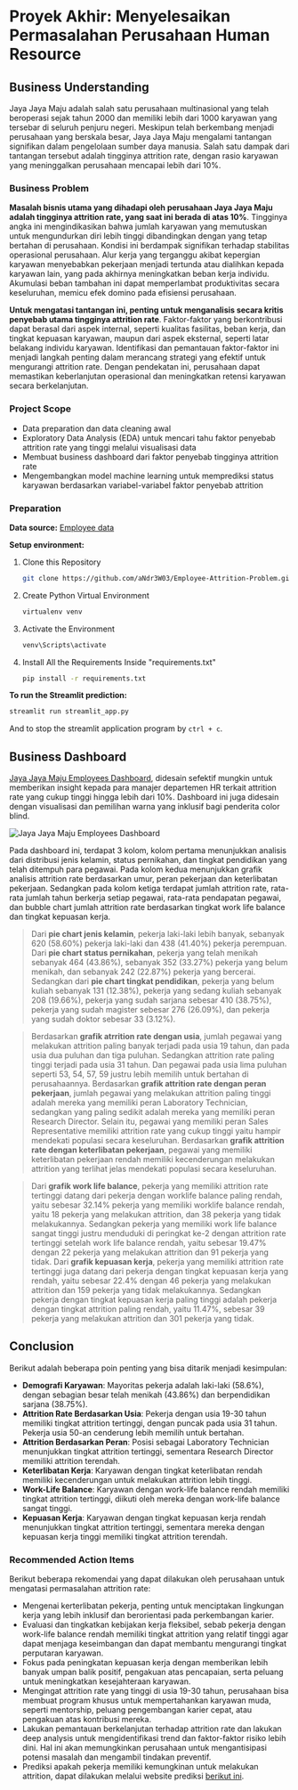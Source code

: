# Proyek Akhir: Menyelesaikan Permasalahan Perusahaan Human Resource

## Business Understanding

Jaya Jaya Maju adalah salah satu perusahaan multinasional yang telah beroperasi sejak tahun 2000 dan memiliki lebih dari 1000 karyawan yang tersebar di seluruh penjuru negeri. Meskipun telah berkembang menjadi perusahaan yang berskala besar, Jaya Jaya Maju mengalami tantangan signifikan dalam pengelolaan sumber daya manusia. Salah satu dampak dari tantangan tersebut adalah tingginya attrition rate, dengan rasio karyawan yang meninggalkan perusahaan mencapai lebih dari 10%.

### Business Problem

**Masalah bisnis utama yang dihadapi oleh perusahaan Jaya Jaya Maju adalah tingginya attrition rate, yang saat ini berada di atas 10%**. Tingginya angka ini mengindikasikan bahwa jumlah karyawan yang memutuskan untuk mengundurkan diri lebih tinggi dibandingkan dengan yang tetap bertahan di perusahaan. Kondisi ini berdampak signifikan terhadap stabilitas operasional perusahaan. Alur kerja yang terganggu akibat kepergian karyawan menyebabkan pekerjaan menjadi tertunda atau dialihkan kepada karyawan lain, yang pada akhirnya meningkatkan beban kerja individu. Akumulasi beban tambahan ini dapat memperlambat produktivitas secara keseluruhan, memicu efek domino pada efisiensi perusahaan.

**Untuk mengatasi tantangan ini, penting untuk menganalisis secara kritis penyebab utama tingginya attrition rate**. Faktor-faktor yang berkontribusi dapat berasal dari aspek internal, seperti kualitas fasilitas, beban kerja, dan tingkat kepuasan karyawan, maupun dari aspek eksternal, seperti latar belakang individu karyawan. Identifikasi dan pemantauan faktor-faktor ini menjadi langkah penting dalam merancang strategi yang efektif untuk mengurangi attrition rate. Dengan pendekatan ini, perusahaan dapat memastikan keberlanjutan operasional dan meningkatkan retensi karyawan secara berkelanjutan.

### Project Scope

- Data preparation dan data cleaning awal
- Exploratory Data Analysis (EDA) untuk mencari tahu faktor penyebab attrition rate yang tinggi melalui visualisasi data
- Membuat business dashboard dari faktor penyebab tingginya attrition rate
- Mengembangkan model machine learning untuk memprediksi status karyawan berdasarkan variabel-variabel faktor penyebab attrition

### Preparation

**Data source:** [Employee data](https://github.com/dicodingacademy/dicoding_dataset/tree/main/employee 'Dicoding GitHub - Employee data')

**Setup environment:**

1. Clone this Repository
   ```bash
   git clone https://github.com/aNdr3W03/Employee-Attrition-Problem.git
   ```

2. Create Python Virtual Environment
   ```bash
   virtualenv venv
   ```

2. Activate the Environment
   ```bash
   venv\Scripts\activate
   ```

4. Install All the Requirements Inside "requirements.txt"
   ```bash
   pip install -r requirements.txt
   ```

**To run the Streamlit prediction:**
```bash
streamlit run streamlit_app.py
```

And to stop the streamlit application program by `ctrl + c`. 

## Business Dashboard

[Jaya Jaya Maju Employees Dashboard](https://public.tableau.com/views/JayaJayaMajuEmployeesDashboard/Attrition 'Tableau Public- Jaya Jaya Maju Employees Dashboard'), didesain sefektif mungkin untuk memberikan insight kepada para manajer departemen HR terkait attrition rate yang cukup tinggi hingga lebih dari 10%. Dashboard ini juga didesain dengan visualisasi dan pemilihan warna yang inklusif bagi penderita color blind.

![Jaya Jaya Maju Employees Dashboard](https://github.com/user-attachments/assets/0b6e67e1-8f07-48fd-b024-a4eb207dee55 'Jaya Jaya Maju Employees Dashboard')

Pada dashboard ini, terdapat 3 kolom, kolom pertama menunjukkan analisis dari distribusi jenis kelamin, status pernikahan, dan tingkat pendidikan yang telah ditempuh para pegawai. Pada kolom kedua menunjukkan grafik analisis attrition rate berdasarkan umur, peran pekerjaan dan keterlibatan pekerjaan. Sedangkan pada kolom ketiga terdapat jumlah attrition rate, rata-rata jumlah tahun berkerja setiap pegawai, rata-rata pendapatan pegawai, dan bubble chart jumlah attrition rate berdasarkan tingkat work life balance dan tingkat kepuasan kerja.

> Dari **pie chart jenis kelamin**, pekerja laki-laki lebih banyak, sebanyak 620 (58.60%) pekerja laki-laki dan 438 (41.40%) pekerja perempuan.
> Dari **pie chart status pernikahan**, pekerja yang telah menikah sebanyak 464 (43.86%), sebanyak 352 (33.27%) pekerja yang belum menikah, dan sebanyak 242 (22.87%) pekerja yang bercerai.
> Sedangkan dari **pie chart tingkat pendidikan**, pekerja yang belum kuliah sebanyak 131 (12.38%), pekerja yang sedang kuliah sebanyak 208 (19.66%), pekerja yang sudah sarjana sebesar 410 (38.75%), pekerja yang sudah magister sebesar 276 (26.09%), dan pekerja yang sudah doktor sebesar 33 (3.12%).

> Berdasarkan **grafik atrrition rate dengan usia**, jumlah pegawai yang melakukan attrition paling banyak terjadi pada usia 19 tahun, dan pada usia dua puluhan dan tiga puluhan. Sedangkan attrition rate paling tinggi terjadi pada usia 31 tahun. Dan pegawai pada usia lima puluhan seperti 53, 54, 57, 59 justru lebih memilih untuk bertahan di perusahaannya.
> Berdasarkan **grafik attrition rate dengan peran pekerjaan**, jumlah pegawai yang melakukan attrition paling tinggi adalah mereka yang memiliki peran Laboratory Technician, sedangkan yang paling sedikit adalah mereka yang memiliki peran Research Director. Selain itu, pegawai yang memiliki peran Sales Representative memiliki attrition rate yang cukup tinggi yaitu hampir mendekati populasi secara keseluruhan.
> Berdasarkan **grafik attrition rate dengan keterlibatan pekerjaan**, pegawai yang memiliki keterlibatan pekerjaan rendah memiliki kecenderungan melakukan attrition yang terlihat jelas mendekati populasi secara keseluruhan.

> Dari **grafik work life balance**, pekerja yang memiliki attrition rate tertinggi datang dari pekerja dengan worklife balance paling rendah, yaitu sebesar 32.14% pekerja yang memiliki worklife balance rendah, yaitu 18 pekerja yang melakukan attrition, dan 38 pekerja yang tidak melakukannya. Sedangkan pekerja yang memiliki work life balance sangat tinggi justru menduduki di peringkat ke-2 dengan attrition rate tertinggi setelah work life balance rendah, yaitu sebesar 19.47% dengan 22 pekerja yang melakukan attrition dan 91 pekerja yang tidak.
> Dari **grafik kepuasan kerja**, pekerja yang memiliki attrition rate tertinggi juga datang dari pekerja dengan tingkat kepuasan kerja yang rendah, yaitu sebesar 22.4% dengan 46 pekerja yang melakukan attrition dan 159 pekerja yang tidak melakukannya. Sedangkan pekerja dengan tingkat kepuasan kerja paling tinggi adalah pekerja dengan tingkat attrition paling rendah, yaitu 11.47%, sebesar 39 pekerja yang melakukan attrition dan 301 pekerja yang tidak.

## Conclusion

Berikut adalah beberapa poin penting yang bisa ditarik menjadi kesimpulan:
-   **Demografi Karyawan**: Mayoritas pekerja adalah laki-laki (58.6%), dengan sebagian besar telah menikah (43.86%) dan berpendidikan sarjana (38.75%).
-   **Attrition Rate Berdasarkan Usia**: Pekerja dengan usia 19-30 tahun memiliki tingkat attrition tertinggi, dengan puncak pada usia 31 tahun. Pekerja usia 50-an cenderung lebih memilih untuk bertahan.
-   **Attrition Berdasarkan Peran**: Posisi sebagai Laboratory Technician menunjukkan tingkat attrition tertinggi, sementara Research Director memiliki attrition terendah.
-   **Keterlibatan Kerja**: Karyawan dengan tingkat keterlibatan rendah memiliki kecenderungan untuk melakukan attrition lebih tinggi.
-   **Work-Life Balance**: Karyawan dengan work-life balance rendah memiliki tingkat attrition tertinggi, diikuti oleh mereka dengan work-life balance sangat tinggi.
-   **Kepuasan Kerja**: Karyawan dengan tingkat kepuasan kerja rendah menunjukkan tingkat attrition tertinggi, sementara mereka dengan kepuasan kerja tinggi memiliki tingkat attrition terendah.

### Recommended Action Items

Berikut beberapa rekomendai yang dapat dilakukan oleh perusahaan untuk mengatasi permasalahan attrition rate:
- Mengenai kerterlibatan pekerja, penting untuk menciptakan lingkungan kerja yang lebih inklusif dan berorientasi pada perkembangan karier.
- Evaluasi dan tingkatkan kebijakan kerja fleksibel, sebab pekerja dengan work-life balance rendah memiliki tingkat attrition yang relatif tinggi agar dapat menjaga keseimbangan dan dapat membantu mengurangi tingkat perputaran karyawan.
- Fokus pada peningkatan kepuasan kerja dengan memberikan lebih banyak umpan balik positif, pengakuan atas pencapaian, serta peluang untuk meningkatkan kesejahteraan karyawan.
- Mengingat attrition rate yang tinggi di usia 19-30 tahun, perusahaan bisa membuat program khusus untuk mempertahankan karyawan muda, seperti mentorship, peluang pengembangan karier cepat, atau pengakuan atas kontribusi mereka.
- Lakukan pemantauan berkelanjutan terhadap attrition rate dan lakukan deep analysis untuk mengidentifikasi trend dan faktor-faktor risiko lebih dini. Hal ini akan memungkinkan perusahaan untuk mengantisipasi potensi masalah dan mengambil tindakan preventif.
- Prediksi apakah pekerja memiliki kemungkinan untuk melakukan attrition, dapat dilakukan melalui website prediksi [berikut ini](https://employee-attrition-predict.streamlit.app 'Jaya Jaya Maju Employee Attrition Prediction').
